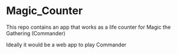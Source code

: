 # Magic_Counter
This repo contains an app that works as a life counter for Magic the Gathering (Commander)

Ideally it would be a web app to play Commander
